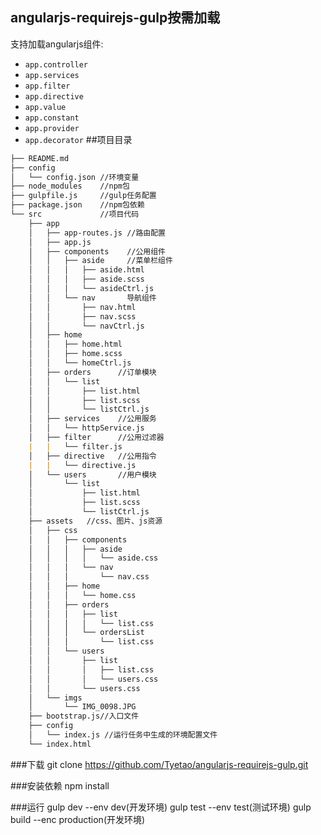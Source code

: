 ## angularjs-requirejs-gulp按需加载
支持加载angularjs组件:
* `app.controller`
* `app.services`
* `app.filter`
* `app.directive`
* `app.value`
* `app.constant`
* `app.provider`
* `app.decorator`
##项目目录
```markdown
├── README.md
├── config
│   └── config.json //环境变量
├── node_modules    //npm包
├── gulpfile.js     //gulp任务配置
├── package.json    //npm包依赖
└── src             //项目代码
    ├── app
    │   ├── app-routes.js //路由配置
    │   ├── app.js
    │   ├── components    //公用组件
    │   │   ├── aside     //菜单栏组件  
    │   │   │   ├── aside.html
    │   │   │   ├── aside.scss
    │   │   │   └── asideCtrl.js
    │   │   └── nav       导航组件  
    │   │       ├── nav.html
    │   │       ├── nav.scss
    │   │       └── navCtrl.js
    │   ├── home
    │   │   ├── home.html
    │   │   ├── home.scss
    │   │   └── homeCtrl.js
    │   ├── orders      //订单模块
    │   │   └── list
    │   │       ├── list.html
    │   │       ├── list.scss
    │   │       └── listCtrl.js
    │   ├── services    //公用服务
    │   │   └── httpService.js
    │   ├── filter      //公用过滤器
    |   |   └── filter.js
    │   ├── directive   //公用指令
    |   |   └── directive.js
    │   └── users       //用户模块
    │       └── list
    │           ├── list.html
    │           ├── list.scss
    │           └── listCtrl.js
    ├── assets   //css、图片、js资源
    │   ├── css
    │   │   ├── components
    │   │   │   ├── aside
    │   │   │   │   └── aside.css
    │   │   │   └── nav
    │   │   │       └── nav.css
    │   │   ├── home
    │   │   │   └── home.css
    │   │   ├── orders
    │   │   │   ├── list
    │   │   │   │   └── list.css
    │   │   │   └── ordersList
    │   │   │       └── list.css
    │   │   └── users
    │   │       ├── list
    │   │       │   ├── list.css
    │   │       │   └── users.css
    │   │       └── users.css
    │   └── imgs
    │       └── IMG_0098.JPG
    ├── bootstrap.js//入口文件
    ├── config
    │   └── index.js //运行任务中生成的环境配置文件
    └── index.html
```

###下载
git clone https://github.com/Tyetao/angularjs-requirejs-gulp.git

###安装依赖
npm install

###运行
gulp dev --env dev(开发环境)
gulp test --env test(测试环境)
gulp build --enc production(开发环境)